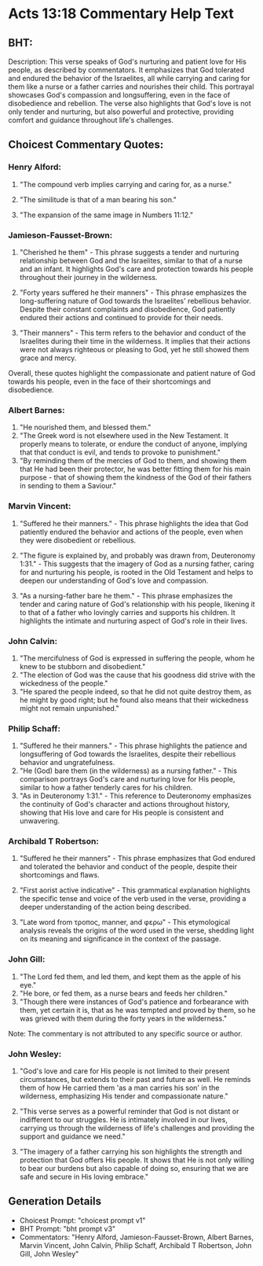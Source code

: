 # Acts 13:18 Commentary Help Text

## BHT:
Description: This verse speaks of God's nurturing and patient love for His people, as described by commentators. It emphasizes that God tolerated and endured the behavior of the Israelites, all while carrying and caring for them like a nurse or a father carries and nourishes their child. This portrayal showcases God's compassion and longsuffering, even in the face of disobedience and rebellion. The verse also highlights that God's love is not only tender and nurturing, but also powerful and protective, providing comfort and guidance throughout life's challenges.

## Choicest Commentary Quotes:
### Henry Alford:
1. "The compound verb implies carrying and caring for, as a nurse." 

2. "The similitude is that of a man bearing his son." 

3. "The expansion of the same image in Numbers 11:12."

### Jamieson-Fausset-Brown:
1. "Cherished he them" - This phrase suggests a tender and nurturing relationship between God and the Israelites, similar to that of a nurse and an infant. It highlights God's care and protection towards his people throughout their journey in the wilderness.

2. "Forty years suffered he their manners" - This phrase emphasizes the long-suffering nature of God towards the Israelites' rebellious behavior. Despite their constant complaints and disobedience, God patiently endured their actions and continued to provide for their needs.

3. "Their manners" - This term refers to the behavior and conduct of the Israelites during their time in the wilderness. It implies that their actions were not always righteous or pleasing to God, yet he still showed them grace and mercy.

Overall, these quotes highlight the compassionate and patient nature of God towards his people, even in the face of their shortcomings and disobedience.

### Albert Barnes:
1. "He nourished them, and blessed them."
2. "The Greek word is not elsewhere used in the New Testament. It properly means to tolerate, or endure the conduct of anyone, implying that that conduct is evil, and tends to provoke to punishment."
3. "By reminding them of the mercies of God to them, and showing them that He had been their protector, he was better fitting them for his main purpose - that of showing them the kindness of the God of their fathers in sending to them a Saviour."

### Marvin Vincent:
1. "Suffered he their manners." - This phrase highlights the idea that God patiently endured the behavior and actions of the people, even when they were disobedient or rebellious.

2. "The figure is explained by, and probably was drawn from, Deuteronomy 1:31." - This suggests that the imagery of God as a nursing father, caring for and nurturing his people, is rooted in the Old Testament and helps to deepen our understanding of God's love and compassion.

3. "As a nursing-father bare he them." - This phrase emphasizes the tender and caring nature of God's relationship with his people, likening it to that of a father who lovingly carries and supports his children. It highlights the intimate and nurturing aspect of God's role in their lives.

### John Calvin:
1. "The mercifulness of God is expressed in suffering the people, whom he knew to be stubborn and disobedient."
2. "The election of God was the cause that his goodness did strive with the wickedness of the people."
3. "He spared the people indeed, so that he did not quite destroy them, as he might by good right; but he found also means that their wickedness might not remain unpunished."

### Philip Schaff:
1. "Suffered he their manners." - This phrase highlights the patience and longsuffering of God towards the Israelites, despite their rebellious behavior and ungratefulness.
2. "He (God) bare them (in the wilderness) as a nursing father." - This comparison portrays God's care and nurturing love for His people, similar to how a father tenderly cares for his children.
3. "As in Deuteronomy 1:31." - This reference to Deuteronomy emphasizes the continuity of God's character and actions throughout history, showing that His love and care for His people is consistent and unwavering.

### Archibald T Robertson:
1. "Suffered he their manners" - This phrase emphasizes that God endured and tolerated the behavior and conduct of the people, despite their shortcomings and flaws.

2. "First aorist active indicative" - This grammatical explanation highlights the specific tense and voice of the verb used in the verse, providing a deeper understanding of the action being described.

3. "Late word from τροπος, manner, and φερω" - This etymological analysis reveals the origins of the word used in the verse, shedding light on its meaning and significance in the context of the passage.

### John Gill:
1. "The Lord fed them, and led them, and kept them as the apple of his eye."
2. "He bore, or fed them, as a nurse bears and feeds her children."
3. "Though there were instances of God's patience and forbearance with them, yet certain it is, that as he was tempted and proved by them, so he was grieved with them during the forty years in the wilderness."

Note: The commentary is not attributed to any specific source or author.

### John Wesley:
1. "God's love and care for His people is not limited to their present circumstances, but extends to their past and future as well. He reminds them of how He carried them 'as a man carries his son' in the wilderness, emphasizing His tender and compassionate nature."

2. "This verse serves as a powerful reminder that God is not distant or indifferent to our struggles. He is intimately involved in our lives, carrying us through the wilderness of life's challenges and providing the support and guidance we need."

3. "The imagery of a father carrying his son highlights the strength and protection that God offers His people. It shows that He is not only willing to bear our burdens but also capable of doing so, ensuring that we are safe and secure in His loving embrace."


## Generation Details
- Choicest Prompt: "choicest prompt v1"
- BHT Prompt: "bht prompt v3"
- Commentators: "Henry Alford, Jamieson-Fausset-Brown, Albert Barnes, Marvin Vincent, John Calvin, Philip Schaff, Archibald T Robertson, John Gill, John Wesley"

